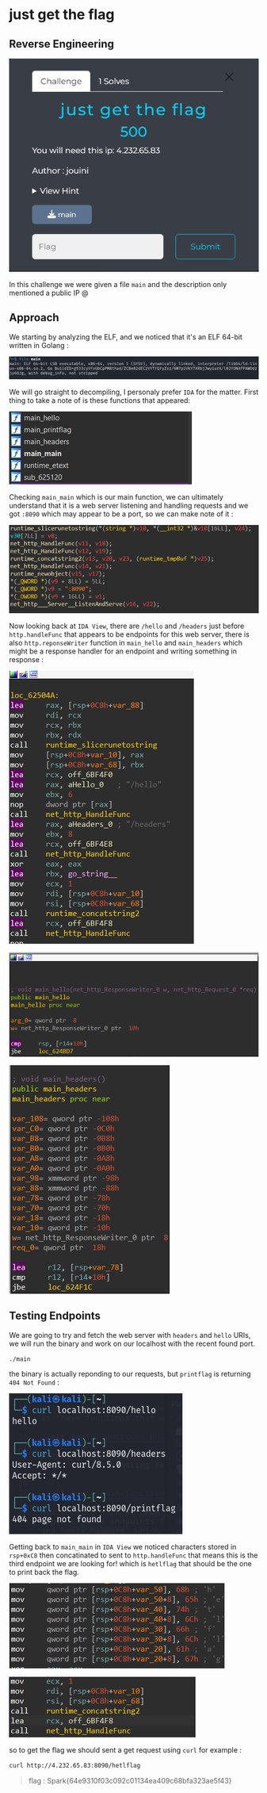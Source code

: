 # just get the flag
## Reverse Engineering

![alt text](screenshot.PNG)

In this challenge we were given a file `main` and the description only mentioned a public IP @

## Approach

We starting by analyzing the ELF, and we noticed that it's an ELF 64-bit written in Golang : 

![alt text](file-analysis.PNG)

We will go straight to decompiling, I personaly prefer `IDA` for the matter. First thing to take a note of is these functions that appeared: 

![alt text](functions.PNG)

Checking `main_main` which is our main function, we can ultimately understand that it is a web server listening and handling requests and we got `:8090` which may appear to be a port, so we can make note of it :

![alt text](main-function.PNG)

Now looking back at `IDA View`, there are `/hello` and `/headers` just before `http.handleFunc` that appears to be endpoints for this web server, there is also `http.reponseWriter` function in `main_hello` and `main_headers` which might be a response handler for an endpoint and writing something in response : 

![alt text](handlers.PNG)

![alt text](hello-function.PNG)

![alt text](headers-function.PNG)

## Testing Endpoints

We are going to try and fetch the web server with `headers` and `hello` URIs, we will run the binary and work on our localhost with the recent found port.

```sh
./main
```

the binary is actually reponding to our requests, but `printflag` is returning `404 Not Found` :

![alt text](curls.PNG)

Getting back to `main_main` in `IDA View` we noticed characters stored in `rsp+0xC8` then concatinated to sent to `http.handleFunc` that means this is the third endpoint we are looking for! which is `hetlflag` that should be the one to print back the flag. 

![alt text](flag-endpoint.PNG)

![alt text](flag-handler.PNG)

so to get the flag we should sent a get request using `curl` for example :

```sh
curl http://4.232.65.83:8090/hetlflag
```

> flag : Spark{64e9310f03c092c01134ea409c68bfa323ae5f43} 


